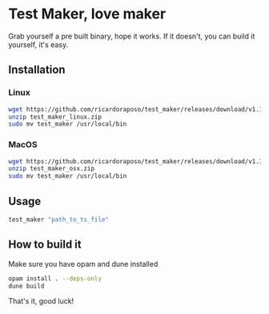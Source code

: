 # Test Maker, love maker

Grab yourself a pre built binary, hope it works.
If it doesn't, you can build it yourself, it's easy.

## Installation
### Linux

```sh
wget https://github.com/ricardoraposo/test_maker/releases/download/v1.1/test_maker_linux.zip
unzip test_maker_linux.zip
sudo mv test_maker /usr/local/bin
```

### MacOS

```sh
wget https://github.com/ricardoraposo/test_maker/releases/download/v1.1/test_maker_osx.zip
unzip test_maker_osx.zip
sudo mv test_maker /usr/local/bin
```

## Usage
```sh
test_maker "path_to_ts_file"
```

## How to build it
Make sure you have opam and dune installed

```sh
opam install . --deps-only
dune build
```

That's it, good luck!
